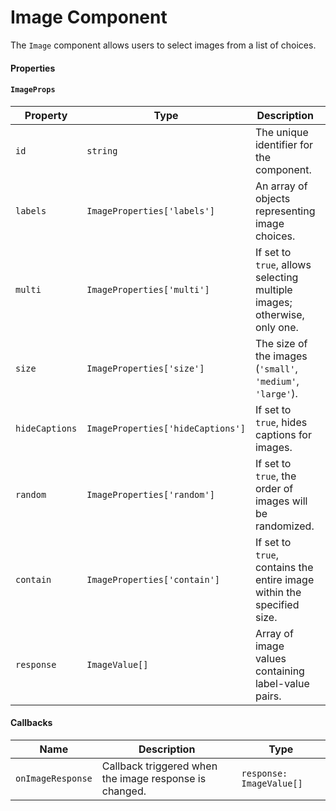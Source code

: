# Image Component

The `Image` component allows users to select images from a list of choices.

#### Properties

#### `ImageProps`

| Property       | Type                              | Description                                                              | Default |
| -------------- | --------------------------------- | ------------------------------------------------------------------------ | ------- |
| `id`           | `string`                          | The unique identifier for the component.                                 |         |
| `labels`       | `ImageProperties['labels']`       | An array of objects representing image choices.                          |         |
| `multi`        | `ImageProperties['multi']`        | If set to `true`, allows selecting multiple images; otherwise, only one. |         |
| `size`         | `ImageProperties['size']`         | The size of the images (`'small'`, `'medium'`, `'large'`).               |         |
| `hideCaptions` | `ImageProperties['hideCaptions']` | If set to `true`, hides captions for images.                             |         |
| `random`       | `ImageProperties['random']`       | If set to `true`, the order of images will be randomized.                |         |
| `contain`      | `ImageProperties['contain']`      | If set to `true`, contains the entire image within the specified size.   | `false` |
| `response`     | `ImageValue[]`                    | Array of image values containing label-value pairs.                      | `[]`    |

#### Callbacks

| Name              | Description                                            | Type                     |
| ----------------- | ------------------------------------------------------ | ------------------------ |
| `onImageResponse` | Callback triggered when the image response is changed. | `response: ImageValue[]` |
